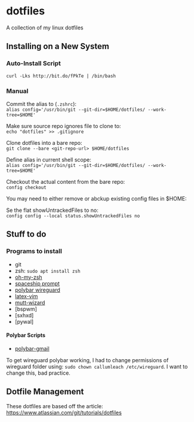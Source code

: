 # dotfiles
A collection of my linux dotfiles

## Installing on a New System

### Auto-Install Script

`curl -Lks http://bit.do/fPkTe | /bin/bash`

### Manual

Commit the alias to (`.zshrc`):<br>
`alias config='/usr/bin/git --git-dir=$HOME/dotfiles/ --work-tree=$HOME'`

Make sure source repo ignores file to clone to:<br>
`echo "dotfiles" >> .gitignore`

Clone dotfiles into a bare repo:<br>
`git clone --bare <git-repo-url> $HOME/dotfiles`

Define alias in current shell scope:<br>
`alias config='/usr/bin/git --git-dir=$HOME/dotfiles/ --work-tree=$HOME'`

Checkout the actual content from the bare repo:<br>
`config checkout`

You may need to either remove or abckup existing config files in $HOME:<br>

Se the flat showUntrackedFiles to no:<br>
`config config --local status.showUntrackedFiles no`



## Stuff to do

### Programs to install

* git
* zsh: `sudo apt install zsh`
* [oh-my-zsh](https://github.com/ohmyzsh/ohmyzsh)
* [spaceship prompt](https://github.com/denysdovhan/spaceship-prompt)
* [polybar wireguard](https://github.com/polybar/polybar-scripts/tree/master/polybar-scripts/vpn-wireguard-wg)
* [latex-vim](https://castel.dev/post/lecture-notes-1/)
* [mutt-wizard](https://github.com/LukeSmithxyz/mutt-wizard)
* [bspwm]
* [sxhxd]
* [pywal]
#### Polybar Scripts
* [polybar-gmail](https://github.com/crabvk/polybar-gmail)

To get wireguard polybar working, I had to change permissions of wireguard folder using:
`sudo chown callumleach /etc/wireguard`. I want to change this, bad practice.

## Dotfile Management
These dotfiles are based off the article:
https://www.atlassian.com/git/tutorials/dotfiles
